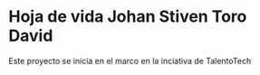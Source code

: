 # Hoja de vida Johan Stiven Toro David
Este proyecto se inicia en el marco en la inciativa de TalentoTech
